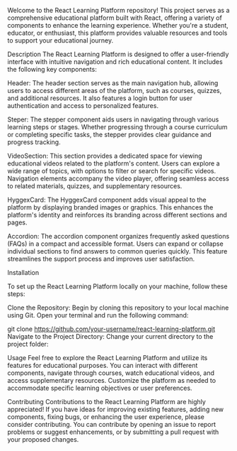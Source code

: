 
Welcome to the React Learning Platform repository! This project serves as a comprehensive educational platform built with React, offering a variety of components to enhance the learning experience. Whether you're a student, educator, or enthusiast, this platform provides valuable resources and tools to support your educational journey.


Description
The React Learning Platform is designed to offer a user-friendly interface with intuitive navigation and rich educational content. It includes the following key components:


Header: The header section serves as the main navigation hub, allowing users to access different areas of the platform, such as courses, quizzes, and additional resources. It also features a login button for user authentication and access to personalized features.

Steper: The stepper component aids users in navigating through various learning steps or stages. Whether progressing through a course curriculum or completing specific tasks, the stepper provides clear guidance and progress tracking.

VideoSection: This section provides a dedicated space for viewing educational videos related to the platform's content. Users can explore a wide range of topics, with options to filter or search for specific videos. Navigation elements accompany the video player, offering seamless access to related materials, quizzes, and supplementary resources.

HyggexCard: The HyggexCard component adds visual appeal to the platform by displaying branded images or graphics. This enhances the platform's identity and reinforces its branding across different sections and pages.

Accordion: The accordion component organizes frequently asked questions (FAQs) in a compact and accessible format. Users can expand or collapse individual sections to find answers to common queries quickly. This feature streamlines the support process and improves user satisfaction.


Installation

To set up the React Learning Platform locally on your machine, follow these steps:

Clone the Repository: Begin by cloning this repository to your local machine using Git. Open your terminal and run the following command:

git clone https://github.com/your-username/react-learning-platform.git
Navigate to the Project Directory: Change your current directory to the project folder:



Usage
Feel free to explore the React Learning Platform and utilize its features for educational purposes. You can interact with different components, navigate through courses, watch educational videos, and access supplementary resources. Customize the platform as needed to accommodate specific learning objectives or user preferences.

Contributing
Contributions to the React Learning Platform are highly appreciated! If you have ideas for improving existing features, adding new components, fixing bugs, or enhancing the user experience, please consider contributing. You can contribute by opening an issue to report problems or suggest enhancements, or by submitting a pull request with your proposed changes.


 